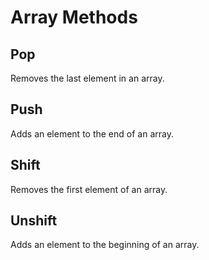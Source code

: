 # Array Methods

## Pop
Removes the last element in an array.

## Push
Adds an element to the end of an array.

## Shift
Removes the first element of an array.

## Unshift
Adds an element to the beginning of an array.
